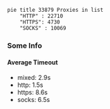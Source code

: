 
```mermaid
pie title 33879 Proxies in list
    "HTTP" : 22710
    "HTTPS": 4730
    "SOCKS" : 10069
```

### Some Info
#### Average Timeout

- mixed: 2.9s
- http: 1.5s
- https: 8.6s
- socks: 6.5s